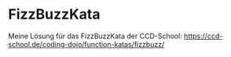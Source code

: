 # FizzBuzzKata

Meine Lösung für das FizzBuzzKata der CCD-School: https://ccd-school.de/coding-dojo/function-katas/fizzbuzz/
